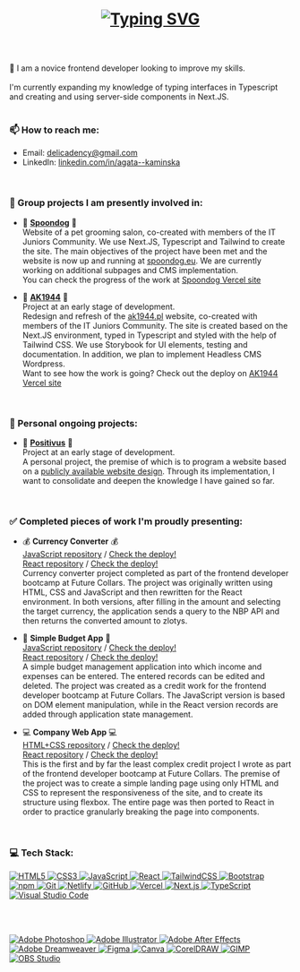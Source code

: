 </br></br><h1 align="center">
<a href="https://git.io/typing-svg"><img src="https://readme-typing-svg.herokuapp.com?font=Fira+Code&weight=700&size=40&duration=4000&pause=1000&color=8A02F7&center=true&vCenter=true&width=600&lines=Hello!;I'm+Agata+Kami%C5%84ska;frontend+developer;+ready+to+collaborate!" alt="Typing SVG" /></a></br></br>
</h1>

<p>
👋 I am a novice frontend developer looking to improve my skills.</br></br>
I'm currently expanding my knowledge of typing interfaces in Typescript and creating and using server-side components in Next.JS.</br></br>

### 📫 How to reach me:</br>

- Email: [delicadency@gmail.com](mailto:delicadency@gmail.com)
- LinkedIn: [linkedin.com/in/agata--kaminska](https://linkedin.com/in/agata--kaminska)
</br>

### 🎯 Group projects I am presently involved in:</br>

- 🐶 <strong><a href="https://github.com/PiotrDrechsler/spoondog">Spoondog</a></strong>  🐶 </br>
Website of a pet grooming salon, co-created with members of the IT Juniors Community. We use Next.JS, Typescript and Tailwind to create the site.
The main objectives of the project have been met and the website is now up and running at <a href="https://www.spoondog.eu/">spoondog.eu</a>. We are currently working on additional subpages and CMS implementation. </br>
You can check the progress of the work at <a href="https://spoondog.vercel.app/">Spoondog Vercel site</a>

-  📆 <strong><a href="https://github.com/Delicadency/AK1944">AK1944</a></strong> 📆  </br>
Project at an early stage of development.</br>
Redesign and refresh of the <a href="https://ak1944.pl">ak1944.pl</a> website, co-created with members of the IT Juniors Community. The site is created based on the Next.JS environment, typed in Typescript and styled with the help of Tailwind CSS. 
We use Storybook for UI elements, testing and documentation. In addition, we plan to implement Headless CMS Wordpress.</br>
Want to see how the work is going? Check out the deploy on <a href="https://ak1944.vercel.app/">AK1944 Vercel site</a>

</br>

### 📌 Personal ongoing projects:</br>

- 📢 <strong><a href="https://github.com/Delicadency/Positivus">Positivus</a></strong> 📢 </br>
Project at an early stage of development.</br>
A personal project, the premise of which is to program a website based on a <a href="https://www.figma.com/design/G9fvUT8LKQGwnzQs9fILwI/Positivus-Landing-Page-Design-(Community)">publicly available website design</a>. Through its implementation, I want to consolidate and deepen the knowledge I have gained so far. </br>
</br>

### ✅ Completed pieces of work I'm proudly presenting: </br>

- 💰 <strong>Currency Converter</strong> 💰</br>
<a href="https://github.com/Delicadency/ProjectJS-Currency-Converter">JavaScript repository</a> / <a href="https://to-pln-currency-converter.netlify.app/">Check the deploy!</a></br>
<a href="https://github.com/Delicadency/ProjectReact---Currency-Converter">React repository</a> / <a href="https://react-simple-currency-converter.netlify.app/">Check the deploy!</a></br>
Currency converter project completed as part of the frontend developer bootcamp at Future Collars. The project was originally written using HTML, CSS and JavaScript and then rewritten for the React environment.
In both versions, after filling in the amount and selecting the target currency, the application sends a query to the NBP API and then returns the converted amount to zlotys.

- 📝 <strong>Simple Budget App</strong> 📝</br>
<a href="https://github.com/Delicadency/ProjectJS---Simple-Budget-App">JavaScript repository</a> / <a href="https://prosty-budzet.netlify.app/">Check the deploy!</a></br>
<a href="https://github.com/Delicadency/ProjectReact---Simple-Budget-App">React repository</a> / <a href="https://projectreact-simple-budget-app.netlify.app/">Check the deploy!</a></br>
A simple budget management application into which income and expenses can be entered. The entered records can be edited and deleted. The project was created as a credit work for the frontend developer bootcamp at Future Collars.
The JavaScript version is based on DOM element manipulation, while in the React version records are added through application state management.

- 💻 <strong>Company Web App</strong> 💻</br>
<a href="https://github.com/Delicadency/Project-HTML-CSS---Company-Web-App">HTML+CSS repository</a> / <a href="https://company-web-app-html-css-project.netlify.app/">Check the deploy!</a></br>
<a href="https://github.com/Delicadency/ProjectReact---Company-Web-App">React repository</a> / <a href="https://react-company-web-app.netlify.app/">Check the deploy!</a></br>
This is the first and by far the least complex credit project I wrote as part of the frontend developer bootcamp at Future Collars. The premise of the project was to create a simple landing page using only HTML and CSS to represent the responsiveness of the site, and to create its structure using flexbox. The entire page was then ported to React in order to practice granularly breaking the page into components.

</p></br>

### 💻 Tech Stack:
<p align="center">
  <a href="#">
   
![HTML5](https://img.shields.io/badge/HTML5-E34F26?style=for-the-badge&logo=html5&logoColor=white)
![CSS3](https://img.shields.io/badge/CSS3-1572B6?style=for-the-badge&logo=css3&logoColor=white)
![JavaScript](https://img.shields.io/badge/JavaScript-F7DF1E?style=for-the-badge&logo=javascript&logoColor=black)
![React](https://img.shields.io/badge/React-61DAFB?style=for-the-badge&logo=react&logoColor=black)
![TailwindCSS](https://img.shields.io/badge/TailwindCSS-38B2AC?style=for-the-badge&logo=tailwindcss&logoColor=white)
![Bootstrap](https://img.shields.io/badge/Bootstrap-7952B3?style=for-the-badge&logo=bootstrap&logoColor=white)
![npm](https://img.shields.io/badge/npm-CB3837?style=for-the-badge&logo=npm&logoColor=white)
![Git](https://img.shields.io/badge/Git-F05032?style=for-the-badge&logo=git&logoColor=white)
![Netlify](https://img.shields.io/badge/Netlify-00C7B7?style=for-the-badge&logo=netlify&logoColor=white)
![GitHub](https://img.shields.io/badge/GitHub-181717?style=for-the-badge&logo=github&logoColor=white)
![Vercel](https://img.shields.io/badge/Vercel-000000?style=for-the-badge&logo=vercel&logoColor=white)
![Next.js](https://img.shields.io/badge/Next.js-000000?style=for-the-badge&logo=nextdotjs&logoColor=white)
![TypeScript](https://img.shields.io/badge/TypeScript-3178C6?style=for-the-badge&logo=typescript&logoColor=white)
![Visual Studio Code](https://img.shields.io/badge/Visual%20Studio%20Code-007ACC?style=for-the-badge&logo=visualstudiocode&logoColor=white)

</br></br>

![Adobe Photoshop](https://img.shields.io/badge/Adobe%20Photoshop-31A8FF?style=for-the-badge&logo=adobephotoshop&logoColor=white)
![Adobe Illustrator](https://img.shields.io/badge/Adobe%20Illustrator-FF9A00?style=for-the-badge&logo=adobeillustrator&logoColor=white)
![Adobe After Effects](https://img.shields.io/badge/Adobe%20After%20Effects-9999FF?style=for-the-badge&logo=adobeaftereffects&logoColor=white)
![Adobe Dreamweaver](https://img.shields.io/badge/Adobe%20Dreamweaver-FF61F6?style=for-the-badge&logo=adobedreamweaver&logoColor=white)
![Figma](https://img.shields.io/badge/Figma-F24E1E?style=for-the-badge&logo=figma&logoColor=white)
![Canva](https://img.shields.io/badge/Canva-00C4CC?style=for-the-badge&logo=canva&logoColor=white)
![CorelDRAW](https://img.shields.io/badge/CorelDRAW-44A833?style=for-the-badge&logo=coreldraw&logoColor=white)
![GIMP](https://img.shields.io/badge/GIMP-5C5543?style=for-the-badge&logo=gimp&logoColor=white)
![OBS Studio](https://img.shields.io/badge/OBS%20Studio-302E31?style=for-the-badge&logo=obsstudio&logoColor=white)

  </a>
</p></br>



<!-- ## 📊 GitHub Stats:
<div align="center">
  
  ![](https://github-readme-stats.vercel.app/api?username=Delicadency&theme=midnight-purple&hide_border=false&include_all_commits=false&count_private=false)
  
  ![](https://github-readme-streak-stats.herokuapp.com/?user=Delicadency&theme=midnight-purple&hide_border=false)
  
  ![](https://github-readme-stats.vercel.app/api/top-langs/?username=Delicadency&theme=midnight-purple&hide_border=false&include_all_commits=false&count_private=false&layout=compact)
  
</div>


## 🔝 Top Contributed Repo
![](https://github-contributor-stats.vercel.app/api?username=Delicadency&limit=5&theme=material-palenight&combine_all_yearly_contributions=true)
[![](https://visitcount.itsvg.in/api?id=Delicadency&icon=5&color=6)](https://visitcount.itsvg.in)
-->
<!-- Proudly created with GPRM ( https://gprm.itsvg.in ) -->
<!-- Icons used are created by https://simpleicons.org/ -->
